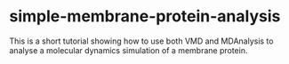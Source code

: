 simple-membrane-protein-analysis
================================

This is a short tutorial showing how to use both VMD and MDAnalysis to analyse a molecular dynamics simulation of a membrane protein.
